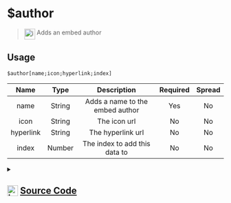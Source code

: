 # $author
> <img align="top" src="https://upload.wikimedia.org/wikipedia/commons/thumb/e/e4/Infobox_info_icon.svg/160px-Infobox_info_icon.svg.png?20150409153300" alt="image" width="25" height="auto"> Adds an embed author
## Usage
```
$author[name;icon;hyperlink;index]
```
| Name | Type | Description | Required | Spread
| :---: | :---: | :---: | :---: | :---: |
name | String | Adds a name to the embed author | Yes | No
icon | String | The icon url | No | No
hyperlink | String | The hyperlink url | No | No
index | Number | The index to add this data to | No | No
<details>
<summary>
    
## <img align="top" src="https://cdn4.iconfinder.com/data/icons/iconsimple-logotypes/512/github-512.png" alt="image" width="25" height="auto">  [Source Code](https://github.com/tryforge/ForgeScript-V2/blob/main/src/native/author.ts)
    
</summary>
    
```ts
import { ArgType, NativeFunction, Return } from "../structures"

export default new NativeFunction({
    name: "$author",
    version: "1.0.0",
    description: "Adds an embed author",
    unwrap: true,
    args: [
        {
            name: "name",
            description: "Adds a name to the embed author",
            required: true,
            type: ArgType.String,
            rest: false
        },
        {
            name: "icon",
            description: "The icon url",
            rest: false,
            type: ArgType.String
        },
        {
            name: "hyperlink",
            description: "The hyperlink url",
            rest: false,
            type: ArgType.String
        },
        {
            name: "index",
            description: "The index to add this data to",
            rest: false,
            type: ArgType.Number
        }
    ],
    brackets: true,
    execute(ctx, [ name, icon, hyperlink, index ]) {
        ctx.container.embed((index ?? 0)).setAuthor({
            name,
            iconURL: icon ?? undefined,
            url: hyperlink ?? undefined
        })

        return Return.success()
    },
})
```
    
</details>